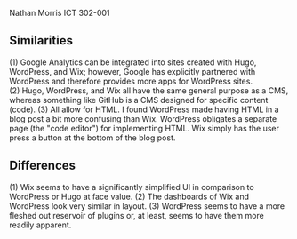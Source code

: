 Nathan Morris
ICT 302-001

## Similarities
(1) Google Analytics can be integrated into sites created with Hugo, WordPress, and Wix; however, Google has explicitly partnered with WordPress and therefore provides more apps for WordPress sites.<br>
(2) Hugo, WordPress, and Wix all have the same general purpose as a CMS, whereas something like GitHub is a CMS designed for specific content (code).
(3) All allow for HTML. I found WordPress made having HTML in a blog post a bit more confusing than Wix. WordPress obligates a separate page (the "code editor") for implementing HTML. Wix simply has the user press a button at the bottom of the blog post.

## Differences
(1) Wix seems to have a significantly simplified UI in comparison to WordPress or Hugo at face value.
(2) The dashboards of Wix and WordPress look very similar in layout.
(3) WordPress seems to have a more fleshed out reservoir of plugins or, at least, seems to have them more readily apparent.
